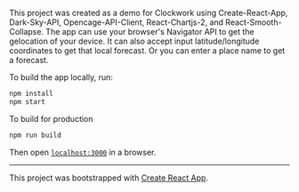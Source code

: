 This project was created as a demo for Clockwork using Create-React-App, Dark-Sky-API, Opencage-API-Client, React-Chartjs-2, and React-Smooth-Collapse.
The app can use your browser's Navigator API to get the gelocation of your device.
It can also accept input latitude/longitude coordinates to get that local forecast.
Or you can enter a place name to get a forecast.

To build the app locally, run:

```bash
npm install
npm start
```

To build for production

```bash
npm run build
```

Then open [`localhost:3000`](http://localhost:3000) in a browser.


---

This project was bootstrapped with [Create React App](https://github.com/facebook/create-react-app).
